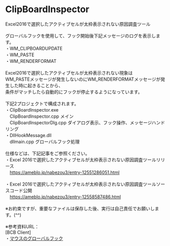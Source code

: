 # ClipBoardInspector
Excel2016で選択したアクティブセルが太枠表示されない原因調査ツール<br>
<br>
グローバルフックを使用して、フック開始後下記メッセージのログを表示します。<br>
 ・WM_CLIPBOARDUPDATE<br>
 ・WM_PASTE<br>
 ・WM_RENDERFORMAT<br>
<br>
Excel2016で選択したアクティブセルが太枠表示されない現象は<br>
WM_PASTEメッセージが発生しないのにWM_RENDERFORMATメッセージが発生した時に起きることから、<br>
条件がマッチしたら自動的にフックが停止するようになっています。<br>
<br>
下記2プロジェクトで構成されます。<br>
・ClipBoardInspector.exe<br>
　ClipBoardInspector.cpp メイン<br>
　ClipBoardInspectorDlg.cpp ダイアログ表示、フック操作、メッセージハンドリング<br>
・DllHookMessage.dll<br>
　dllmain.cpp グローバルフック処理<br>
<br>
仕様などは、下記記事をご参照ください。<br>
・Excel 2016で選択したアクティブセルが太枠表示されない原因調査ツールリリース<br>
　https://ameblo.jp/nabezou3/entry-12551286051.html<br>
<br>
・Excel 2016で選択したアクティブセルが太枠表示されない原因調査ツールソースコード公開<br>
　https://ameblo.jp/nabezou3/entry-12558587486.html<br>
<br>
※お約束ですが、重要なファイルは保存した後、実行は自己責任でお願いします。(^^)
<br>
<br>
※参考資料URL：<br>
\[BCB Client\]<br>
・[マウスのグローバルフック](http://bcb.client.jp/tips/008_mouse_ghook_dll.html)<br>
